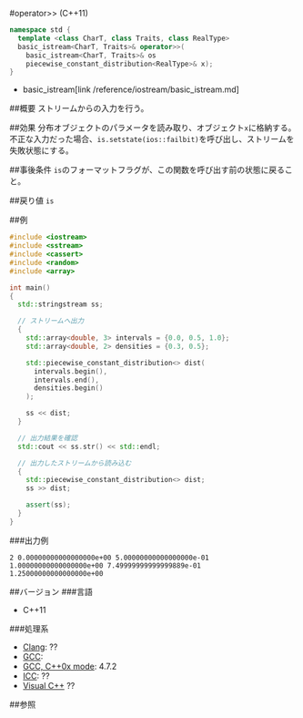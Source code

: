 #operator>> (C++11)
```cpp
namespace std {
  template <class CharT, class Traits, class RealType>
  basic_istream<CharT, Traits>& operator>>(
    basic_istream<CharT, Traits>& os
    piecewise_constant_distribution<RealType>& x);
}
```
* basic_istream[link /reference/iostream/basic_istream.md]

##概要
ストリームからの入力を行う。


##効果
分布オブジェクトのパラメータを読み取り、オブジェクト`x`に格納する。  
不正な入力だった場合、`is.setstate(ios::failbit)`を呼び出し、ストリームを失敗状態にする。


##事後条件
`is`のフォーマットフラグが、この関数を呼び出す前の状態に戻ること。


##戻り値
`is`


##例
```cpp
#include <iostream>
#include <sstream>
#include <cassert>
#include <random>
#include <array>

int main()
{
  std::stringstream ss;

  // ストリームへ出力
  {
    std::array<double, 3> intervals = {0.0, 0.5, 1.0};
    std::array<double, 2> densities = {0.3, 0.5};

    std::piecewise_constant_distribution<> dist(
      intervals.begin(),
      intervals.end(),
      densities.begin()
    );

    ss << dist;
  }

  // 出力結果を確認
  std::cout << ss.str() << std::endl;

  // 出力したストリームから読み込む
  {
    std::piecewise_constant_distribution<> dist;
    ss >> dist;

    assert(ss);
  }
}
```

###出力例
```
2 0.00000000000000000e+00 5.00000000000000000e-01 1.00000000000000000e+00 7.49999999999999889e-01 1.25000000000000000e+00
```

##バージョン
###言語
- C++11

###処理系
- [Clang](/implementation#clang.md): ??
- [GCC](/implementation#gcc.md): 
- [GCC, C++0x mode](/implementation#gcc.md): 4.7.2
- [ICC](/implementation#icc.md): ??
- [Visual C++](/implementation#visual_cpp.md) ??


##参照


